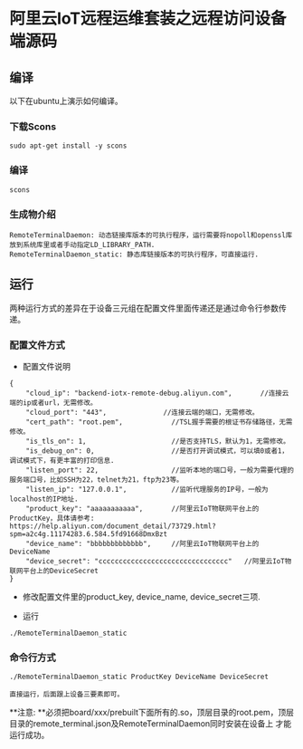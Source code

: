# 阿里云IoT远程运维套装之远程访问设备端源码


## 编译

以下在ubuntu上演示如何编译。
### 下载Scons

```shell
sudo apt-get install -y scons
```

### 编译

```shell
scons
```

### 生成物介绍

```
RemoteTerminalDaemon: 动态链接库版本的可执行程序，运行需要将nopoll和openssl库放到系统库里或者手动指定LD_LIBRARY_PATH.
RemoteTerminalDaemon_static: 静态库链接版本的可执行程序，可直接运行. 
```

## 运行
两种运行方式的差异在于设备三元组在配置文件里面传递还是通过命令行参数传递。
### 配置文件方式

* 配置文件说明

```shell
{
	"cloud_ip": "backend-iotx-remote-debug.aliyun.com",       //连接云端的ip或者url，无需修改。
	"cloud_port": "443",              //连接云端的端口，无需修改。
	"cert_path": "root.pem",            //TSL握手需要的根证书存储路径，无需修改。
	"is_tls_on": 1,                     //是否支持TLS，默认为1，无需修改。
	"is_debug_on": 0,                   //是否打开调试模式，可以填0或者1，调试模式下，有更丰富的打印信息.
	"listen_port": 22,                  //监听本地的端口号，一般为需要代理的服务端口号，比如SSH为22，telnet为21，ftp为23等。
	"listen_ip": "127.0.0.1",           //监听代理服务的IP号，一般为localhost的IP地址.
	"product_key": "aaaaaaaaaaa",       //阿里云IoT物联网平台上的ProductKey，具体请参考: https://help.aliyun.com/document_detail/73729.html?spm=a2c4g.11174283.6.584.5fd91668DmxBzt 
	"device_name": "bbbbbbbbbbbbb",     //阿里云IoT物联网平台上的DeviceName
	"device_secret": "cccccccccccccccccccccccccccccccc"   //阿里云IoT物联网平台上的DeviceSecret
}

```
* 修改配置文件里的product_key, device_name, device_secret三项.

* 运行

```shell
./RemoteTerminalDaemon_static
```

### 命令行方式 
```shell
./RemoteTerminalDaemon_static ProductKey DeviceName DeviceSecret

直接运行，后面跟上设备三要素即可。
```

**注意: **必须把board/xxx/prebuilt下面所有的.so，顶层目录的root.pem，顶层目录的remote_terminal.json及RemoteTerminalDaemon同时安装在设备上
才能运行成功。

